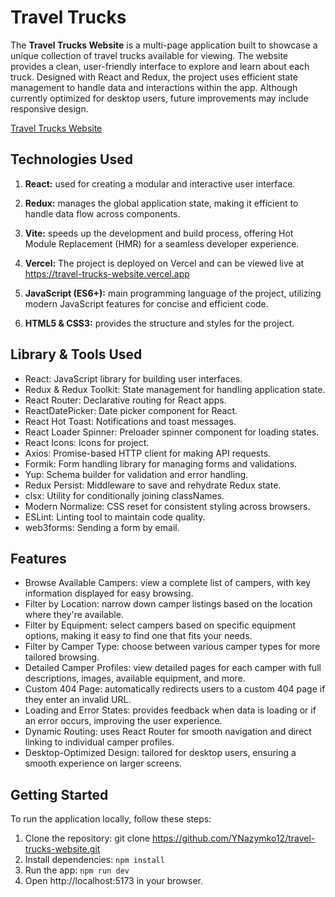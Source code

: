 # Travel Trucks

The **Travel Trucks Website** is a multi-page application built to showcase a
unique collection of travel trucks available for viewing. The website provides a
clean, user-friendly interface to explore and learn about each truck. Designed
with React and Redux, the project uses efficient state management to handle data
and interactions within the app. Although currently optimized for desktop users,
future improvements may include responsive design.

[Travel Trucks Website](https://travel-trucks-website.vercel.app)

## Technologies Used

1. **React:** used for creating a modular and interactive user interface.

2. **Redux:** manages the global application state, making it efficient to
   handle data flow across components.

3. **Vite:** speeds up the development and build process, offering Hot Module
   Replacement (HMR) for a seamless developer experience.

4. **Vercel:** The project is deployed on Vercel and can be viewed live at
   https://travel-trucks-website.vercel.app

5. **JavaScript (ES6+):** main programming language of the project, utilizing
   modern JavaScript features for concise and efficient code.

6. **HTML5 & CSS3:** provides the structure and styles for the project.

## Library & Tools Used

- React: JavaScript library for building user interfaces.
- Redux & Redux Toolkit: State management for handling application state.
- React Router: Declarative routing for React apps.
- ReactDatePicker: Date picker component for React.
- React Hot Toast: Notifications and toast messages.
- React Loader Spinner: Preloader spinner component for loading states.
- React Icons: Icons for project.
- Axios: Promise-based HTTP client for making API requests.
- Formik: Form handling library for managing forms and validations.
- Yup: Schema builder for validation and error handling.
- Redux Persist: Middleware to save and rehydrate Redux state.
- clsx: Utility for conditionally joining classNames.
- Modern Normalize: CSS reset for consistent styling across browsers.
- ESLint: Linting tool to maintain code quality.
- web3forms: Sending a form by email.

## Features

- Browse Available Campers: view a complete list of campers, with key
  information displayed for easy browsing.
- Filter by Location: narrow down camper listings based on the location where
  they're available.
- Filter by Equipment: select campers based on specific equipment options,
  making it easy to find one that fits your needs.
- Filter by Camper Type: choose between various camper types for more tailored
  browsing.
- Detailed Camper Profiles: view detailed pages for each camper with full
  descriptions, images, available equipment, and more.
- Custom 404 Page: automatically redirects users to a custom 404 page if they
  enter an invalid URL.
- Loading and Error States: provides feedback when data is loading or if an
  error occurs, improving the user experience.
- Dynamic Routing: uses React Router for smooth navigation and direct linking to
  individual camper profiles.
- Desktop-Optimized Design: tailored for desktop users, ensuring a smooth
  experience on larger screens.

## Getting Started

To run the application locally, follow these steps:

1. Clone the repository: git clone
   https://github.com/YNazymko12/travel-trucks-website.git
2. Install dependencies: `npm install`
3. Run the app: `npm run dev`
4. Open http://localhost:5173 in your browser.
